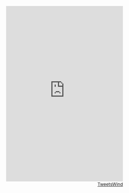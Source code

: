 <!-- start TweetsWind code -->
<iframe     scrolling="no" frameborder="0" id="twitterWindIframe"     style="width:320px;height:480px; border:none;"     src="http://www.tweetswind.com/show?option=%7B%22isOnlyMe%22%3A%20%22true%22%2C%20%22twitterwind_frame_width%22%3A%20%22320%22%2C%20%22twitterwind_frame_height%22%3A%20%22480%22%2C%20%22twitterwind_frame_border%22%3A%20%22none%22%2C%20%22twitterwind_frame_border_color%22%3A%20%22C0DEED%22%2C%20%22twitterwind_base_font_size%22%3A%20%2212%22%2C%20%22twitterwind_logoimage%22%3A%20%22whiteonblue%22%2C%20%22twitterwind_username%22%3A%20%22none%22%2C%20%22twitterwind_username_bgcolor%22%3A%20%22%22%2C%20%22twitterwind_username_color%22%3A%20%22333333%22%2C%20%22twitterwind_username_follow%22%3A%20%22off%22%2C%20%22twitterwind_max_length%22%3A%20%2239%22%2C%20%22twitterwind_logo_bgcolor%22%3A%20%22%22%2C%20%22twitterwind_twit%22%3A%20%22on%22%2C%20%22twitterwind_twit_scroll_color%22%3A%20%22C0DEED%22%2C%20%22twitterwind_twit_scroll_bg_color%22%3A%20%22FFFFFF%22%2C%20%22twitterwind_twit_bgcolor%22%3A%20%22%22%2C%20%22twitterwind_twit_color%22%3A%20%22333333%22%2C%20%22twitterwind_twit_link_color%22%3A%20%220084B4%22%2C%20%22twitterwind_opacity%22%3A%20%22on%22%2C%20%22twitterwind_follower%22%3A%20%22inherit%22%2C%20%22twitterwind_follower_bgcolor%22%3A%20%22FFFFFF%22%2C%20%22usn%22%3A%20%22115415%22%7D" allowTransparency="true"     > </iframe>
<!--利用規約に従ってページ内に必ずリンクを表示してください-->
<div style="font-size:12px; text-align:right; width:320px"><a target="_blank" href="http://www.tweetswind.com">TweetsWind</a></div> 
<!-- end TweetsWind code -->

